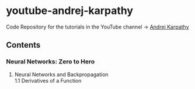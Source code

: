 # youtube-andrej-karpathy
Code Repository for the tutorials in the YouTube channel -> [Andrej Karpathy](https://www.youtube.com/@AndrejKarpathy)

## Contents

### Neural Networks: Zero to Hero

1. Neural Networks and Backpropagation  
    1.1 Derivatives of a Function
